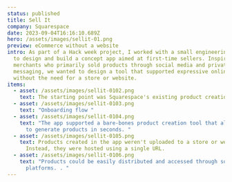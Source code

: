 ```yaml
---
status: published
title: Sell It
company: Squarespace
date: 2023-09-04T16:16:10.689Z
hero: /assets/images/sellit-01.png
preview: eCommerce without a website
intro: As part of a Hack week project, I worked with a small engineering team
  to design and build a concept app aimed at first-time sellers. Inspired by
  merchants who primarily sold products through social media and private
  messaging, we wanted to design a tool that supported expressive online selling
  without the need for a store or website.
items:
  - asset: /assets/images/sellit-0102.png
    text: The starting point was Squarespace's existing product creation tool.
  - asset: /assets/images/sellit-0103.png
    text: "Onboarding flow "
  - asset: /assets/images/sellit-0104.png
    text: "The app supported a bare-bones product creation tool that allowed users
      to generate products in seconds. "
  - asset: /assets/images/sellit-0105.png
    text: Products created in the app weren't uploaded to a store or website.
      Instead, they were hosted using a single URL.
  - asset: /assets/images/sellit-0106.png
    text: "Products could be easily distributed and accessed through social media
      platforms. . "
---
```

